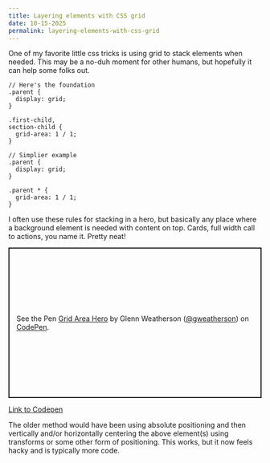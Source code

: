 ```yaml
---
title: Layering elements with CSS grid
date: 10-15-2025
permalink: layering-elements-with-css-grid
---
```


One of my favorite little css tricks is using grid to stack elements when needed. This may be a no-duh moment for other humans, but hopefully it can help some folks out.


    // Here's the foundation
    .parent {
      display: grid;
    }

    .first-child,
    section-child {
      grid-area: 1 / 1;
    }

    // Simplier example
    .parent {
      display: grid;
    }

    .parent * {
      grid-area: 1 / 1;
    }


I often use these rules for stacking in a hero, but basically any place where a background element is needed with content on top. Cards, full width call to actions, you name it. Pretty neat!

<p class="codepen" data-height="300" data-default-tab="html,result" data-slug-hash="ZYQJYxo" data-pen-title="Grid Area Hero" data-user="gweatherson" style="height: 300px; box-sizing: border-box; display: flex; align-items: center; justify-content: center; border: 2px solid; margin: 1em 0; padding: 1em;">
  <span>See the Pen <a href="https://codepen.io/gweatherson/pen/ZYQJYxo">
  Grid Area Hero</a> by Glenn Weatherson (<a href="https://codepen.io/gweatherson">@gweatherson</a>)
  on <a href="https://codepen.io">CodePen</a>.</span>
</p>
<script async src="https://public.codepenassets.com/embed/index.js"></script>

[Link to Codepen](https://codepen.io/gweatherson/pen/ZYQJYxo?editors=1100)

The older method would have been using absolute positioning and then vertically and/or horizontally centering the above element(s) using transforms or some other form of positioning. This works, but it now feels hacky and is typically more code.